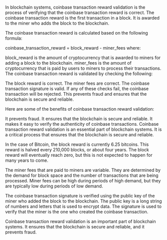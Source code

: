 
In blockchain systems, coinbase transaction reward validation is the process of verifying that the coinbase transaction reward is correct. The coinbase transaction reward is the first transaction in a block. It is awarded to the miner who adds the block to the blockchain.

The coinbase transaction reward is calculated based on the following formula:

coinbase_transaction_reward = block_reward - miner_fees
where:

block_reward is the amount of cryptocurrency that is awarded to miners for adding a block to the blockchain.
miner_fees is the amount of cryptocurrency that is paid by users to miners to process their transactions.
The coinbase transaction reward is validated by checking the following:

The block reward is correct.
The miner fees are correct.
The coinbase transaction signature is valid.
If any of these checks fail, the coinbase transaction will be rejected. This prevents fraud and ensures that the blockchain is secure and reliable.

Here are some of the benefits of coinbase transaction reward validation:

It prevents fraud.
It ensures that the blockchain is secure and reliable.
It makes it easy to verify the authenticity of coinbase transactions.
Coinbase transaction reward validation is an essential part of blockchain systems. It is a critical process that ensures that the blockchain is secure and reliable.

In the case of Bitcoin, the block reward is currently 6.25 bitcoins. This reward is halved every 210,000 blocks, or about four years. The block reward will eventually reach zero, but this is not expected to happen for many years to come.

The miner fees that are paid to miners are variable. They are determined by the demand for block space and the number of transactions that are being processed. Miner fees can be high during periods of high demand, but they are typically low during periods of low demand.

The coinbase transaction signature is verified using the public key of the miner who added the block to the blockchain. The public key is a long string of numbers and letters that is used to encrypt data. The signature is used to verify that the miner is the one who created the coinbase transaction.

Coinbase transaction reward validation is an important part of blockchain systems. It ensures that the blockchain is secure and reliable, and it prevents fraud.